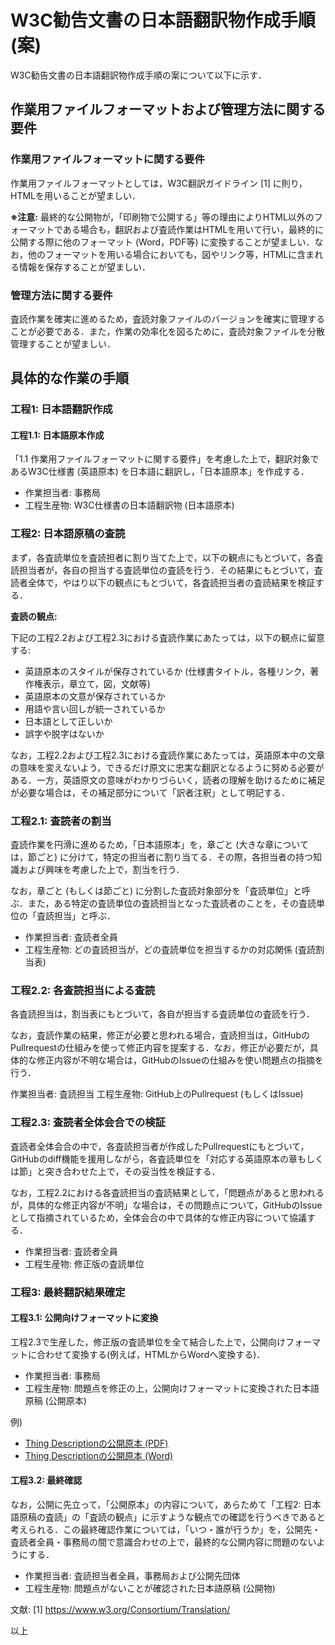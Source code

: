 # W3C勧告文書の日本語翻訳物作成手順 (案)

W3C勧告文書の日本語翻訳物作成手順の案について以下に示す．

## 作業用ファイルフォーマットおよび管理方法に関する要件

### 作業用ファイルフォーマットに関する要件

作業用ファイルフォーマットとしては，W3C翻訳ガイドライン [1] に則り，HTMLを用いることが望ましい．

**※注意:** 最終的な公開物が，「印刷物で公開する」等の理由によりHTML以外のフォーマットである場合も，翻訳および査読作業はHTMLを用いて行い，最終的に公開する際に他のフォーマット (Word，PDF等) に変換することが望ましい．なお，他のフォーマットを用いる場合においても，図やリンク等，HTMLに含まれる情報を保存することが望ましい．

### 管理方法に関する要件

査読作業を確実に進めるため，査読対象ファイルのバージョンを確実に管理することが必要である．また，作業の効率化を図るために，査読対象ファイルを分散管理することが望ましい．

## 具体的な作業の手順

### 工程1: 日本語翻訳作成

#### 工程1.1: 日本語原本作成

「1.1 作業用ファイルフォーマットに関する要件」を考慮した上で，翻訳対象であるW3C仕様書 (英語原本) を日本語に翻訳し，「日本語原本」を作成する．

* 作業担当者: 事務局
* 工程生産物: W3C仕様書の日本語翻訳物 (日本語原本)
<!--
#### 工程1.2: WordからHTMLへの変換 (optional)

「作業用ファイルフォーマットに関する要件」も触れたが，GitHub等でのバージョン管理 (バージョン間の差分取得を含む)，および翻訳作業の次工程 (工程2) における査読作業を円滑に進めるためにも，日本語原本のフォーマットとしては，英語原本同様にHTML形式を用いることが望ましい．したがって，万が一，何らかの理由により，日本語原本のファイルフォーマットがWord等のバイナリフォーマットである場合，以下の方法でHTMLフォーマットに変換する．

1. Libreoffice で日本語原本ファイルを開き，HTMLとして保存する (日本語原本HTML)
   * **※注意:** この際，本来CSSによって読み込まれていたgifファイルが，フォルダ中に展開されるので，注意すること 
1. HTML Tidyで整形する
   * % tidy -i -m Overview.html
   * **※注意:** HTML Tidy使用時にエラーが発生し，整形ができない場合は，Tidyにかける前に，手作業により問題箇所を修正する (&lt;head&gt;部や，末尾のReference部に問題発生することが多いように見受けられる)．
1. 日本語原本HTML中のタグに含まれる，不要な属性を削除する
   * conv.shで整形する
1. HTMLファイル中に，&amp;nbsp; に起因する「0xA0」コードが含まれる場合は削除する
1. <head>タグ，図表等，問題のある部分の内容を修正する
  * 英語原本（例: [Thing Description仕様書](https://www.w3.org/TR/2019/CR-wot-thing-description-20191106/)）に基づいて手作業で修正する

* 作業担当者: 事務局
* 工程生産物: HTMLに変換された日本語翻訳物 (日本語原本)

例) [Thing Descriptionの日本語原本ドラフト](https://wot-jp-community.github.io/wot-downstream/wot-thing-description/Overview.html)
-->
### 工程2: 日本語原稿の査読

まず，各査読単位を査読担者に割り当てた上で，以下の観点にもとづいて，各査読担当者が，各自の担当する査読単位の査読を行う．その結果にもとづいて，査読者全体で，やはり以下の観点にもとづいて，各査読担当者の査読結果を検証する．

**査読の観点:**

下記の工程2.2および工程2.3における査読作業にあたっては，以下の観点に留意する:
* 英語原本のスタイルが保存されているか (仕様書タイトル，各種リンク，著作権表示，章立て，図，文献等)
* 英語原本の文意が保存されているか
* 用語や言い回しが統一されているか
* 日本語として正しいか
* 誤字や脱字はないか

なお，工程2.2および工程2.3における査読作業にあたっては，英語原本中の文章の意味を変えないよう，できるだけ原文に忠実な翻訳となるように努める必要がある．一方，英語原文の意味がわかりづらいく，読者の理解を助けるために補足が必要な場合は，その補足部分について「訳者注釈」として明記する．

### 工程2.1: 査読者の割当

査読作業を円滑に進めるため，「日本語原本」を，章ごと (大きな章については，節ごと) に分けて，特定の担当者に割り当てる．その際，各担当者の持つ知識および興味を考慮した上で，割当を行う．

なお，章ごと (もしくは節ごと) に分割した査読対象部分を「査読単位」と呼ぶ．また，ある特定の査読単位の査読担当となった査読者のことを，その査読単位の「査読担当」と呼ぶ．

* 作業担当者: 査読者全員
* 工程生産物: どの査読担当が，どの査読単位を担当するかの対応関係 (査読割当表)

### 工程2.2: 各査読担当による査読

各査読担当は，割当表にもとづいて，各自が担当する査読単位の査読を行う．

なお，査読作業の結果，修正が必要と思われる場合，査読担当は，GitHubのPullrequestの仕組みを使って修正内容を提案する．なお，修正が必要だが，具体的な修正内容が不明な場合は，GitHubのIssueの仕組みを使い問題点の指摘を行う．

作業担当者: 査読担当
工程生産物: GitHub上のPullrequest (もしくはIssue)

### 工程2.3: 査読者全体会合での検証

査読者全体会合の中で，各査読担当者が作成したPullrequestにもとづいて，GitHubのdiff機能を援用しながら，各査読単位を「対応する英語原本の章もしくは節」と突き合わせた上で，その妥当性を検証する．

なお，工程2.2における各査読担当の査読結果として，「問題点があると思われるが，具体的な修正内容が不明」な場合は，その問題点について，GitHubのIssueとして指摘されているため，全体会合の中で具体的な修正内容について協議する．

* 作業担当者: 査読者全員
* 工程生産物: 修正版の査読単位

### 工程3: 最終翻訳結果確定

#### 工程3.1: 公開向けフォーマットに変換

工程2.3で生産した，修正版の査読単位を全て結合した上で，公開向けフォーマットに合わせて変換する(例えば，HTMLからWordへ変換する)．

* 作業担当者: 事務局
* 工程生産物: 問題点を修正の上，公開向けフォーマットに変換された日本語原稿 (公開原本)

例)
* [Thing Descriptionの公開原本 (PDF)](https://github.com/wot-jp-community/wot-downstream/blob/master/wot-thing-description/Overview.pdf)
* [Thing Descriptionの公開原本 (Word)](https://github.com/wot-jp-community/wot-downstream/blob/master/wot-thing-description/Overview.docx)

#### 工程3.2: 最終確認

なお，公開に先立って，「公開原本」の内容について，あらためて「工程2: 日本語原稿の査読」の「査読の観点」に示すような観点での確認を行うべきであると考えられる．この最終確認作業については，「いつ・誰が行うか」を，公開先・査読者全員・事務局の間で意識合わせの上で，最終的な公開内容に問題のないようにする．

* 作業担当者: 査読担当者全員，事務局および公開先団体
* 工程生産物: 問題点がないことが確認された日本語原稿 (公開物)

文献:
[1] https://www.w3.org/Consortium/Translation/

以上
